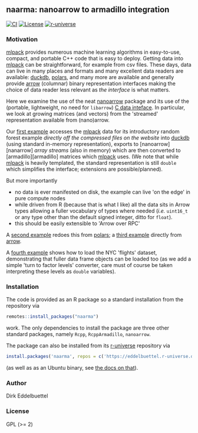 
## naarma: nanoarrow to armadillo integration

[![CI](https://github.com/eddelbuettel/naarma/workflows/ci/badge.svg)](https://github.com/eddelbuettel/naarma/actions?query=workflow%3Aci)
[![License](https://eddelbuettel.github.io/badges/GPL2+.svg)](https://www.gnu.org/licenses/gpl-2.0.html)
[![r-universe](https://eddelbuettel.r-universe.dev/badges/naarma)](https://eddelbuettel.r-universe.dev/naarma)

### Motivation

[mlpack][mlpack] provides numerous machine learning algorithms in easy-to-use, compact, and portable
C++ code that is easy to deploy.  Getting data into [mlpack][mlpack] can be straightforward, for
example from csv files.  These days, data can live in many places and formats and many excellent
data readers are available: [duckdb][duckdb], [polars][polars], and many more are available and
generally provide [arrow][arrow] (columnar) binary representation interfaces making the choice of
data reader less relevant as _the interface_ is what matters.

Here we examine the use of the neat [nanoarrow][nanoarrow] package and its use of the (portable,
lightweight, no need for `libarrow`) [C data inteface][cdata].  In particular, we look at growing
matrices (and vectors) from the 'streamed' representation available from (nano)arrow.

Our [first example][example1] accesses the [mlpack][mlpack] data for its introductory random forest
example _directly off the compressed files on the website_ into [duckdb][duckdb] (using standard
in-memory representation), exports to [nanoarrow][nanarrow] _array streams_ (also in memory) which
are then converted to [armadillo][armadillo] matrices which [mlpack][mlpack] uses. (We note that
while [mlpack][mlpack] is heavily templated, the standard representation is still `double` which
simplifies the interface; extensions are possible/planned).

But more importantly
- no data is ever manifested on disk, the example can live 'on the edge' in pure compute nodes
- while driven from R (because that is what I like) all the data sits in Arrow types allowing a
  fuller vocabulary of types where needed (_i.e._ `uint16_t` or any type other than the default
  signed integer, ditto for `float`).
- this should be easily extensible to 'Arrow over RPC'

A [second example][example2] redoes this from [polars][polars]; a [third example][example3] directly
from [arrow][arrow].

A [fourth example][example3] shows how to load the NYC 'flights' dataset, demonstrating that fuller
data frame objects can be loaded too (as we add a simple 'turn to factor levels' converter, care
must of course be taken interpreting these levels as `double` variables).

### Installation

The code is provided as an R package so a standard installation from the repository via

```r
remotes::install_packages("naarma")
```

work. The only dependencies to install the package are three other standard packages, namely `Rcpp`,
`RcppArmadillo`, `nanoarrow`.

The package can also be installed from its [r-universe][runiverse] repository via

```r
install.packages('naarma', repos = c('https://eddelbuettel.r-universe.dev', 'https://cloud.r-project.org'))
```

(as well as as an Ubuntu binary, see [the docs on that][runiverseubuntu]).

### Author

Dirk Eddelbuettel

### License

GPL (>= 2)




[mlpack]: https://mlpack.org
[duckdb]: https://duckdb.org
[polars]: https://pola.rs
[arrow]: https://arrow.apache.org/
[nanoarrow]: https://github.com/apache/arrow-nanoarrow
[cdata]: https://arrow.apache.org/docs/format/CDataInterface.html
[runiverse]: https://eddelbuettel.r-universe.dev/naarma
[runiverseubuntu]: https://docs.r-universe.dev/install/binaries.html#does-r-universe-have-linux-binaries
[example1]: https://github.com/eddelbuettel/naarma/blob/master/inst/examples/adbcExMlpack.R
[example2]: https://github.com/eddelbuettel/naarma/blob/master/inst/examples/polarsExMlpack.R
[example3]: https://github.com/eddelbuettel/naarma/blob/master/inst/examples/arrowExMlpack.R
[example4]: https://github.com/eddelbuettel/naarma/blob/master/inst/examples/adbcExFlight.R
